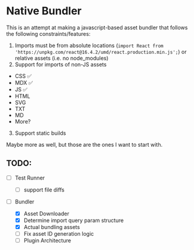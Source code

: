 # Native Bundler

This is an attempt at making a javascript-based asset bundler that follows the following constraints/features:

1. Imports must be from absolute locations (`import React from 'https://unpkg.com/react@16.4.2/umd/react.production.min.js';`) or relative assets (i.e. no node_modules)
2. Support for imports of non-JS assets

- CSS ✅
- MDX ✅
- JS ✅
- HTML
- SVG
- TXT
- MD
- More?

3. Support static builds

Maybe more as well, but those are the ones I want to start with.

## TODO:

- [ ] Test Runner

  - [ ] support file diffs

- [ ] Bundler
  - [x] Asset Downloader
  - [x] Determine import query param structure
  - [x] Actual bundling assets
  - [ ] Fix asset ID generation logic
  - [ ] Plugin Architecture
